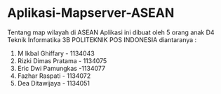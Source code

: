 # Aplikasi-Mapserver-ASEAN
Tentang map wilayah di ASEAN
Aplikasi ini dibuat oleh 5 orang anak D4 Teknik Informatika 3B POLITEKNIK POS INDONESIA diantaranya :

  1. M Ikbal Ghiffary - 1134043
  2. Rizki Dimas Pratama - 1134075
  3. Eric Dwi Pamungkas  -1134077
  4. Fazhar Raspati - 1134072
  5. Dea Ditawijaya - 1134051
  
  
